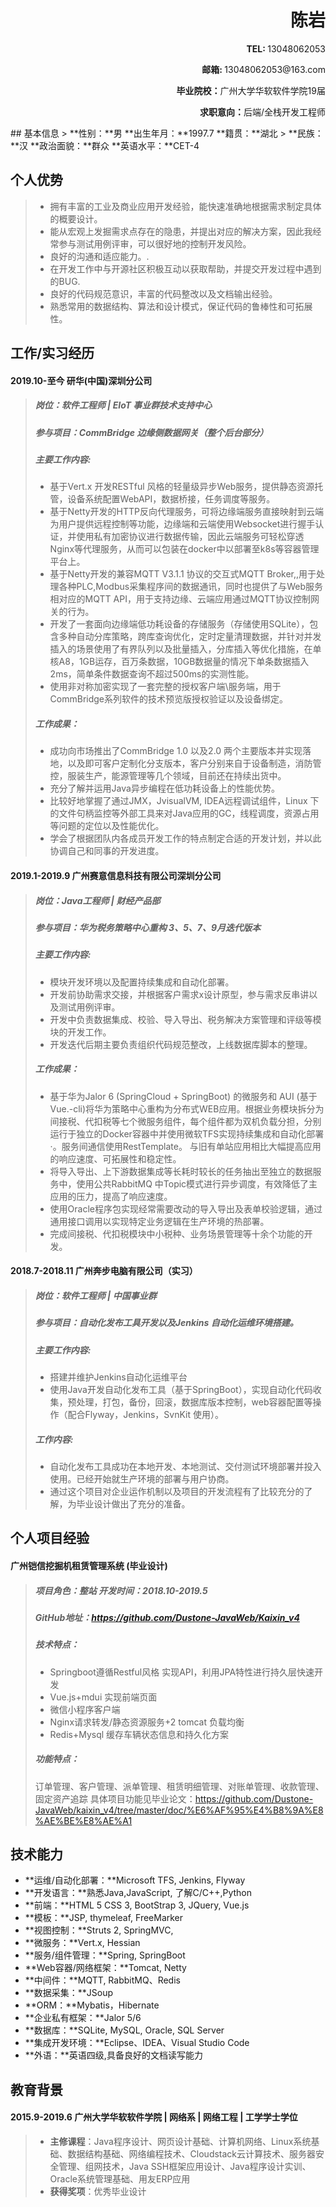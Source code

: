 <h1 style="text-align:right;">陈岩</h1>
<p style="text-align:right;"><strong>TEL: </strong>13048062053</p>
<p style="text-align:right;"><strong>邮箱: </strong>13048062053@163.com</p>
<p style="text-align:right;"><strong>毕业院校：</strong>广州大学华软软件学院19届</p>                            
<p style="text-align:right;"><strong>求职意向：</strong>后端/全栈开发工程师</p>
## 基本信息
> **性别：**男					**出生年月：**1997.7				**籍贯：**湖北
> **民族：**汉					**政治面貌：**群众				    **英语水平：**CET-4 

## 个人优势
> * 拥有丰富的工业及商业应用开发经验，能快速准确地根据需求制定具体的概要设计。
> * 能从宏观上发掘需求点存在的隐患，并提出对应的解决方案，因此我经常参与测试用例评审，可以很好地的控制开发风险。
> * 良好的沟通和适应能力。.
> * 在开发工作中与开源社区积极互动以获取帮助，并提交开发过程中遇到的BUG.
> * 良好的代码规范意识，丰富的代码整改以及文档输出经验。
> * 熟悉常用的数据结构、算法和设计模式，保证代码的鲁棒性和可拓展性。
## 工作/实习经历
#### 2019.10-至今  研华(中国)深圳分公司
> ##### 岗位：软件工程师 | EIoT 事业群技术支持中心
> ##### 参与项目：CommBridge 边缘侧数据网关（整个后台部分）
> ##### 主要工作内容:
> * 基于Vert.x 开发RESTful 风格的轻量级异步Web服务，提供静态资源托管，设备系统配置WebAPI，数据桥接，任务调度等服务。
> * 基于Netty开发的HTTP反向代理服务，可将边缘端服务直接映射到云端为用户提供远程控制等功能，边缘端和云端使用Websocket进行握手认证，并使用私有加密协议进行数据传输，因此云端服务可轻松穿透Nginx等代理服务，从而可以包装在docker中以部署至k8s等容器管理平台上。
> * 基于Netty开发的兼容MQTT V3.1.1 协议的交互式MQTT Broker,,用于处理各种PLC,Modbus采集程序间的数据通讯，同时也提供了与Web服务相对应的MQTT API，用于支持边缘、云端应用通过MQTT协议控制网关的行为。
> * 开发了一套面向边缘端低功耗设备的存储服务（存储使用SQLite），包含多种自动分库策略，跨库查询优化，定时定量清理数据，并针对并发插入的场景使用了有界队列以及批量插入，分库插入等优化措施，在单核A8，1GB运存，百万条数据，10GB数据量的情况下单条数据插入2ms，简单条件数据查询不超过500ms的实测性能。
> * 使用非对称加密实现了一套完整的授权客户端\服务端，用于CommBridge系列软件的技术预览版授权验证以及设备绑定。
> ##### 工作成果：
> * 成功向市场推出了CommBridge 1.0 以及2.0 两个主要版本并实现落地，以及即可客户定制化分支版本，客户分别来自于设备制造，消防管控，服装生产，能源管理等几个领域，目前还在持续出货中。
> * 充分了解并运用Java异步编程在低功耗设备上的性能优势。
> * 比较好地掌握了通过JMX，JvisualVM, IDEA远程调试组件，Linux 下的文件句柄监控等外部工具来对Java应用的GC，线程调度，资源占用等问题的定位以及性能优化。
> * 学会了根据团队内各成员开发工作的特点制定合适的开发计划，并以此协调自己和同事的开发进度。

#### 2019.1-2019.9	广州赛意信息科技有限公司深圳分公司
> ##### 岗位：Java工程师 | 财经产品部
> ##### 参与项目：华为税务策略中心重构 3、5、7、9月迭代版本
> ##### 主要工作内容:
> * 模块开发环境以及配置持续集成和自动化部署。
> * 开发前协助需求交接，并根据客户需求x设计原型，参与需求反串讲以及测试用例评审。
> * 开发中负责数据集成、校验、导入导出、税务解决方案管理和评级等模块的开发工作。
> * 开发迭代后期主要负责组织代码规范整改，上线数据库脚本的整理。  
> ##### 工作成果：
> * 基于华为Jalor 6 (SpringCloud + SpringBoot) 的微服务和 AUI (基于Vue.-cli)将华为策略中心重构为分布式WEB应用。根据业务模块拆分为间接税、代扣税等七个微服务组件，每个组件都为双机负载分担，分别运行于独立的Docker容器中并使用微软TFS实现持续集成和自动化部署·。服务间通信使用RestTemplate。 与旧有单站应用相比大幅提高应用的响应速度、可拓展性和稳定性。
> * 将导入导出、上下游数据集成等长耗时较长的任务抽出至独立的数据服务中，使用公共RabbitMQ 中Topic模式进行异步调度，有效降低了主应用的压力，提高了响应速度。
> * 使用Oracle程序包实现经常需要改动的导入导出及表单校验逻辑，通过通用接口调用以实现特定业务逻辑在生产环境的热部署。
> * 完成间接税、代扣税模块中小税种、业务场景管理等十余个功能的开发。
#### 2018.7-2018.11 广州奔步电脑有限公司（实习）
> ##### 岗位：软件工程师 | 中国事业群
> ##### 参与项目：自动化发布工具开发以及Jenkins 自动化运维环境搭建。
> ##### 主要工作内容:
> * 搭建并维护Jenkins自动化运维平台
> * 使用Java开发自动化发布工具（基于SpringBoot），实现自动化代码收集，预处理，打包，备份，回滚，数据库版本控制，web容器配置等操作（配合Flyway，Jenkins，SvnKit 使用）。
> ##### 工作内容:
> * 自动化发布工具成功在本地开发、本地测试、交付测试环境部署并投入使用。已经开始就生产环境的部署与用户协商。
> * 通过这个项目对企业运作机制以及项目的开发流程有了比较充分的了解，为毕业设计做出了充分的准备。

## 个人项目经验
#### 广州铠信挖掘机租赁管理系统 (毕业设计)
> ##### 项目角色：整站     开发时间：2018.10-2019.5
> ##### GitHub地址：https://github.com/Dustone-JavaWeb/Kaixin_v4
> ##### 技术特点：
> * Springboot遵循Restful风格 实现API，利用JPA特性进行持久层快速开发
> * Vue.js+mdui 实现前端页面
> * 微信小程序客户端
> * Nginx请求转发/静态资源服务+2 tomcat 负载均衡
> * Redis+Mysql 缓存车辆状态信息和持久化方案
> ##### 功能特点：
> 订单管理、客户管理、派单管理、租赁明细管理、对账单管理、收款管理、固定资产追踪
具体项目功能见毕业论文：https://github.com/Dustone-JavaWeb/kaixin_v4/tree/master/doc/%E6%AF%95%E4%B8%9A%E8%AE%BE%E8%AE%A1

## 技术能力
* **运维/自动化部署：**Microsoft TFS, Jenkins, Flyway
* **开发语言：**熟悉Java,JavaScript, 了解C/C++,Python
* **前端：**HTML 5 CSS 3, BootStrap 3, JQuery, Vue.js
* **模板：**JSP, thymeleaf, FreeMarker
* **视图控制：**Struts 2, SpringMVC,
* **微服务：**Vert.x, Hessian
* **服务/组件管理：**Spring, SpringBoot
* **Web容器/网络框架：**Tomcat, Netty
* **中间件：**MQTT,  RabbitMQ、Redis
* **数据采集：**JSoup
* **ORM：**Mybatis，Hibernate 
* **企业私有框架：**Jalor 5/6
* **数据库：**SQLite, MySQL, Oracle, SQL Server
* **集成开发环境：**Eclipse、IDEA、Visual Studio Code
* **外语：**英语四级,具备良好的文档读写能力

## 教育背景
#### 2015.9-2019.6 广州大学华软软件学院 | 网络系 | 网络工程 | 工学学士学位
> * **主修课程**：Java程序设计、网页设计基础、计算机网络、Linux系统基础、数据结构基础、网络编程技术、Cloudstack云计算技术、服务器安全管理、组网技术，Java SSH框架应用设计、Java程序设计实训、Oracle系统管理基础、用友ERP应用
> * **获得奖项**：优秀毕业设计